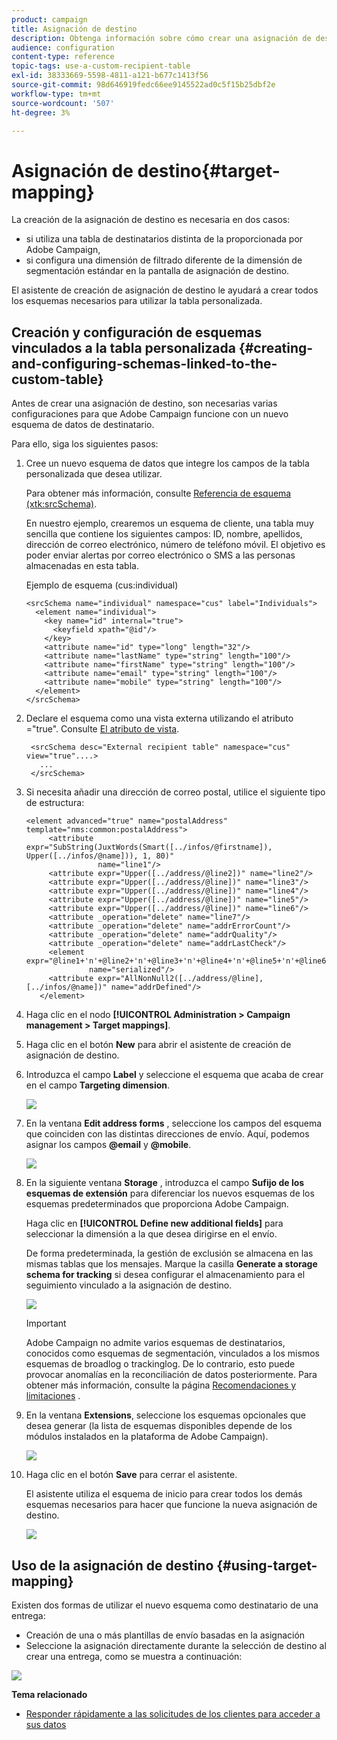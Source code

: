 ```yaml
---
product: campaign
title: Asignación de destino
description: Obtenga información sobre cómo crear una asignación de destino
audience: configuration
content-type: reference
topic-tags: use-a-custom-recipient-table
exl-id: 38333669-5598-4811-a121-b677c1413f56
source-git-commit: 98d646919fedc66ee9145522ad0c5f15b25dbf2e
workflow-type: tm+mt
source-wordcount: '507'
ht-degree: 3%

---
```


# Asignación de destino{#target-mapping}

La creación de la asignación de destino es necesaria en dos casos:

* si utiliza una tabla de destinatarios distinta de la proporcionada por Adobe Campaign,
* si configura una dimensión de filtrado diferente de la dimensión de segmentación estándar en la pantalla de asignación de destino.

El asistente de creación de asignación de destino le ayudará a crear todos los esquemas necesarios para utilizar la tabla personalizada.

## Creación y configuración de esquemas vinculados a la tabla personalizada {#creating-and-configuring-schemas-linked-to-the-custom-table}

Antes de crear una asignación de destino, son necesarias varias configuraciones para que Adobe Campaign funcione con un nuevo esquema de datos de destinatario.

Para ello, siga los siguientes pasos:

1. Cree un nuevo esquema de datos que integre los campos de la tabla personalizada que desea utilizar.

   Para obtener más información, consulte [Referencia de esquema (xtk:srcSchema)](../../configuration/using/about-schema-reference.md).

   En nuestro ejemplo, crearemos un esquema de cliente, una tabla muy sencilla que contiene los siguientes campos: ID, nombre, apellidos, dirección de correo electrónico, número de teléfono móvil. El objetivo es poder enviar alertas por correo electrónico o SMS a las personas almacenadas en esta tabla.

   Ejemplo de esquema (cus:individual)

   ```
   <srcSchema name="individual" namespace="cus" label="Individuals">
     <element name="individual">
       <key name="id" internal="true">
         <keyfield xpath="@id"/>
       </key>
       <attribute name="id" type="long" length="32"/>
       <attribute name="lastName" type="string" length="100"/>
       <attribute name="firstName" type="string" length="100"/>
       <attribute name="email" type="string" length="100"/>
       <attribute name="mobile" type="string" length="100"/>
     </element>
   </srcSchema>
   ```

1. Declare el esquema como una vista externa utilizando el atributo =&quot;true&quot;. Consulte [El atributo de vista](../../configuration/using/schema-characteristics.md#the-view-attribute).

   ```
    <srcSchema desc="External recipient table" namespace="cus" view="true"....>
      ...
    </srcSchema>
   ```

1. Si necesita añadir una dirección de correo postal, utilice el siguiente tipo de estructura:

   ```
   <element advanced="true" name="postalAddress" template="nms:common:postalAddress">
        <attribute expr="SubString(JuxtWords(Smart([../infos/@firstname]), Upper([../infos/@name])), 1, 80)"
                   name="line1"/>
        <attribute expr="Upper([../address/@line2])" name="line2"/>
        <attribute expr="Upper([../address/@line])" name="line3"/>
        <attribute expr="Upper([../address/@line])" name="line4"/>
        <attribute expr="Upper([../address/@line])" name="line5"/>
        <attribute expr="Upper([../address/@line])" name="line6"/>
        <attribute _operation="delete" name="line7"/>
        <attribute _operation="delete" name="addrErrorCount"/>
        <attribute _operation="delete" name="addrQuality"/>
        <attribute _operation="delete" name="addrLastCheck"/>
        <element expr="@line1+'n'+@line2+'n'+@line3+'n'+@line4+'n'+@line5+'n'+@line6"
                 name="serialized"/>
        <attribute expr="AllNonNull2([../address/@line], [../infos/@name])" name="addrDefined"/>
      </element>
   ```

1. Haga clic en el nodo **[!UICONTROL Administration > Campaign management > Target mappings]**.
1. Haga clic en el botón **New** para abrir el asistente de creación de asignación de destino.
1. Introduzca el campo **Label** y seleccione el esquema que acaba de crear en el campo **Targeting dimension**.

   ![](assets/mapping_diffusion_wizard_1.png)

1. En la ventana **Edit address forms** , seleccione los campos del esquema que coinciden con las distintas direcciones de envío. Aquí, podemos asignar los campos **@email** y **@mobile**.

   ![](assets/mapping_diffusion_wizard_2.png)

1. En la siguiente ventana **Storage** , introduzca el campo **Sufijo de los esquemas de extensión** para diferenciar los nuevos esquemas de los esquemas predeterminados que proporciona Adobe Campaign.

   Haga clic en **[!UICONTROL Define new additional fields]** para seleccionar la dimensión a la que desea dirigirse en el envío.

   De forma predeterminada, la gestión de exclusión se almacena en las mismas tablas que los mensajes. Marque la casilla **Generate a storage schema for tracking** si desea configurar el almacenamiento para el seguimiento vinculado a la asignación de destino.

   ![](assets/mapping_diffusion_wizard_3.png)

   >[!IMPORTANT]
   >
   >Adobe Campaign no admite varios esquemas de destinatarios, conocidos como esquemas de segmentación, vinculados a los mismos esquemas de broadlog o trackinglog. De lo contrario, esto puede provocar anomalías en la reconciliación de datos posteriormente. Para obtener más información, consulte la página [Recomendaciones y limitaciones](../../configuration/using/about-custom-recipient-table.md) .

1. En la ventana **Extensions**, seleccione los esquemas opcionales que desea generar (la lista de esquemas disponibles depende de los módulos instalados en la plataforma de Adobe Campaign).

   ![](assets/mapping_diffusion_wizard_4.png)

1. Haga clic en el botón **Save** para cerrar el asistente.

   El asistente utiliza el esquema de inicio para crear todos los demás esquemas necesarios para hacer que funcione la nueva asignación de destino.

   ![](assets/mapping_schema_list.png)

## Uso de la asignación de destino {#using-target-mapping}

Existen dos formas de utilizar el nuevo esquema como destinatario de una entrega:

* Creación de una o más plantillas de envío basadas en la asignación
* Seleccione la asignación directamente durante la selección de destino al crear una entrega, como se muestra a continuación:

![](assets/mapping_selection_ciblage.png)

**Tema relacionado**

* [Responder rápidamente a las solicitudes de los clientes para acceder a sus datos](https://helpx.adobe.com/campaign/kb/simplifying-campaign-management-acc.html#Quicklyrespondtocustomerrequeststoaccesstheirdata)
